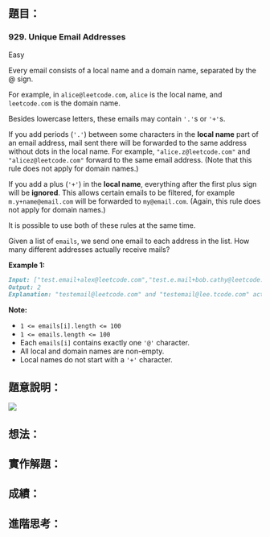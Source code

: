 ## **題目：**

### 929. Unique Email Addresses

Easy

Every email consists of a local name and a domain name, separated by the @ sign.

For example, in `alice@leetcode.com`, `alice` is the local name, and `leetcode.com` is the domain name.

Besides lowercase letters, these emails may contain `'.'`s or `'+'`s.

If you add periods (`'.'`) between some characters in the **local name** part of an email address, mail sent there will be forwarded to the same address without dots in the local name.  For example, `"alice.z@leetcode.com"` and `"alicez@leetcode.com"` forward to the same email address.  (Note that this rule does not apply for domain names.)

If you add a plus (`'+'`) in the **local name**, everything after the first plus sign will be **ignored**. This allows certain emails to be filtered, for example `m.y+name@email.com` will be forwarded to `my@email.com`.  (Again, this rule does not apply for domain names.)

It is possible to use both of these rules at the same time.

Given a list of `emails`, we send one email to each address in the list.  How many different addresses actually receive mails? 

 

**Example 1:**

```markdown
Input: ["test.email+alex@leetcode.com","test.e.mail+bob.cathy@leetcode.com","testemail+david@lee.tcode.com"]
Output: 2
Explanation: "testemail@leetcode.com" and "testemail@lee.tcode.com" actually receive mails
```

 

**Note:**

- `1 <= emails[i].length <= 100`
- `1 <= emails.length <= 100`
- Each `emails[i]` contains exactly one `'@'` character.
- All local and domain names are non-empty.
- Local names do not start with a `'+'` character.

## **題意說明：**

![](https://i.imgur.com/6Ev0dLy.png)

## **想法：**

## **實作解題：**



## **成績：**

## **進階思考：**